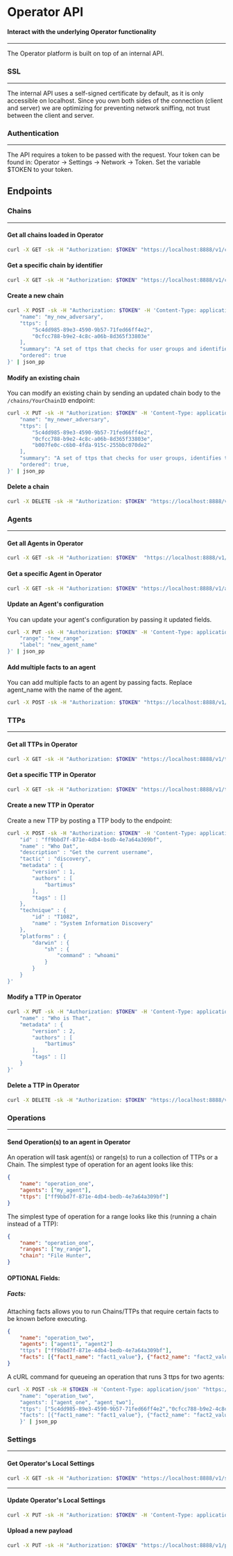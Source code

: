 # Operator API

#### Interact with the underlying Operator functionality

---

The Operator platform is built on top of an internal API.


### SSL

---
The internal API uses a self-signed certificate by default, as it is only accessible on localhost. Since
you own both sides of the connection (client and server) we are optimizing for preventing network sniffing, 
not trust between the client and server.

### Authentication 

---
The API requires a token to be passed with the request. Your token can be found in:
Operator -> Settings -> Network -> Token. Set the variable $TOKEN to your token.


## Endpoints 

### Chains

---
#### Get all chains loaded in Operator

```bash
curl -X GET -sk -H "Authorization: $TOKEN" "https://localhost:8888/v1/chains" | json_pp
```

#### Get a specific chain by identifier

```bash
curl -X GET -sk -H "Authorization: $TOKEN" "https://localhost:8888/v1/chains/printnightmare" | json_pp
```
#### Create a new chain

```bash
curl -X POST -sk -H "Authorization: $TOKEN" -H 'Content-Type: application/json' "https://localhost:8888/v1/chains" -d '{
    "name": "my_new_adversary",
    "ttps": [
        "5c4dd985-89e3-4590-9b57-71fed66ff4e2",
        "0cfcc788-b9e2-4c8c-a06b-8d365f33803e"
    ],
    "summary": "A set of ttps that checks for user groups and identifies the users home directory",
    "ordered": true
}' | json_pp
```

#### Modify an existing chain

You can modify an existing chain by sending an updated chain body to the `/chains/YourChainID` endpoint:

```bash
curl -X PUT -sk -H "Authorization: $TOKEN" -H 'Content-Type: application/json' "https://localhost:8888/v1/chains/51154993-dabe-4999-94a9-9e81b781ecd8" -d '{
    "name": "my_newer_adversary",
    "ttps": [
        "5c4dd985-89e3-4590-9b57-71fed66ff4e2",
        "0cfcc788-b9e2-4c8c-a06b-8d365f33803e",
        "b007fe0c-c6b0-4fda-915c-255bbc070de2"
    ],
    "summary": "A set of ttps that checks for user groups, identifies the users home directory, and copies the clipboard",
    "ordered": true,
}' | json_pp
```

#### Delete a chain

```bash
curl -X DELETE -sk -H "Authorization: $TOKEN" "https://localhost:8888/v1/chains/51154993-dabe-4999-94a9-9e81b781ecd8"
```

### Agents

---

#### Get all Agents in Operator

```bash
curl -X GET -sk -H "Authorization: $TOKEN"  "https://localhost:8888/v1/agents" | json_pp
```

#### Get a specific Agent in Operator

```bash
curl -X GET -sk -H "Authorization: $TOKEN" "https://localhost:8888/v1/agents/test" | json_pp
```

#### Update an Agent's configuration

You can update your agent's configuration by passing it updated fields.

```bash
curl -X PUT -sk -H "Authorization: $TOKEN" -H 'Content-Type: application/json' "https://localhost:8888/v1/agents/test" -d '{
    "range": "new_range",
    "label": "new_agent_name"
}' | json_pp
```

#### Add multiple facts to an agent

You can add multiple facts to an agent by passing facts. Replace agent_name with the name of the agent.

```bash
curl -X POST -sk -H "Authorization: $TOKEN" "https://localhost:8888/v1/agents/agent_name/facts" -d '[{"key":"hello", "value":"world", "scope":"agent"},{"key":"fourth"}]' -H 'Content-Type: application/json'
```

### TTPs

---
#### Get all TTPs in Operator

```bash
curl -X GET -sk -H "Authorization: $TOKEN" "https://localhost:8888/v1/ttps" | json_pp
```

#### Get a specific TTP in Operator

```bash
curl -X GET -sk -H "Authorization: $TOKEN" "https://localhost:8888/v1/ttps/ff9bbd7f-871e-4db4-bedb-4e7a64a309bf" | json_pp
```

#### Create a new TTP in Operator

Create a new TTP by posting a TTP body to the endpoint:

```bash
curl -X POST -sk -H "Authorization: $TOKEN" -H 'Content-Type: application/json' "https://localhost:8888/v1/ttps" -d '{
    "id" : "ff9bbd7f-871e-4db4-bsdb-4e7a64a309bf",
    "name" : "Who Dat",
    "description" : "Get the current username",
    "tactic" : "discovery",
    "metadata" : {
        "version" : 1,
        "authors" : [
            "bartimus"
        ],
        "tags" : []
    },
    "technique" : {
        "id" : "T1082",
        "name" : "System Information Discovery"
    },
    "platforms" : {
        "darwin" : {
            "sh" : {
                "command" : "whoami"
            }
        }
    }
}'
```
#### Modify a TTP in Operator

```bash
curl -X PUT -sk -H "Authorization: $TOKEN" -H 'Content-Type: application/json' "https://localhost:8888/v1/ttps/ff9bbd7f-871e-4db4-bsdb-4e7a64a309bf" -d '{
    "name" : "Who is That",
    "metadata" : {
        "version" : 2,
        "authors" : [
            "bartimus"
        ],
        "tags" : []
    }
}'
```

#### Delete a TTP in Operator

```bash
curl -X DELETE -sk -H "Authorization: $TOKEN" "https://localhost:8888/v1/ttps/ff9bbd7f-871e-4db4-bsdb-4e7a64a309bf"
```

### Operations

---

#### Send Operation(s) to an agent in Operator

An operation will task agent(s) or range(s) to run a collection of TTPs or a Chain. The simplest type of operation for an agent looks like this:

```json
{
    "name": "operation_one",
    "agents": ["my_agent"],
    "ttps": ["ff9bbd7f-871e-4db4-bedb-4e7a64a309bf"]
}
```

The simplest type of operation for a range looks like this (running a chain instead of a TTP):

```json
{
    "name": "operation_one",
    "ranges": ["my_range"],
    "chain": "File Hunter",
}
```

#### **OPTIONAL** Fields:
##### ***Facts***:
Attaching facts allows you to run Chains/TTPs that require certain facts to be known before executing.

```json
{
    "name": "operation_two",
    "agents": ["agent1", "agent2"]
    "ttps": ["ff9bbd7f-871e-4db4-bedb-4e7a64a309bf"],
    "facts": [{"fact1_name": "fact1_value"}, {"fact2_name": "fact2_value"}]
}
```

A cURL command for queueing an operation that runs 3 ttps for two agents:

```bash
curl -X POST -sk -H $TOKEN -H 'Content-Type: application/json' "https://localhost:8888/v1/operations" -d '{
    "name": "operation_two",
    "agents": ["agent_one", "agent_two"],
    "ttps": ["5c4dd985-89e3-4590-9b57-71fed66ff4e2","0cfcc788-b9e2-4c8c-a06b-8d365f33803e","b007fe0c-c6b0-4fda-915c-255bbc070de2"],
    "facts": [{"fact1_name": "fact1_value"}, {"fact2_name": "fact2_value"}]
    }' | json_pp
```

### Settings

---

#### Get Operator's Local Settings

```bash
curl -X GET -sk -H "Authorization: $TOKEN" "https://localhost:8888/v1/settings" | json_pp
```

---

#### Update Operator's Local Settings

```bash
curl -X PUT -sk -H "Authorization: $TOKEN" -H 'Content-Type: application/json' "https://localhost:8888/v1/settings" -d '{"token": "new_token_value"}' | json_pp
```

#### Upload a new payload

```bash
curl -X PUT -sk -H "Authorization: $TOKEN" "https://localhost:8888/v1/payload" -F upload=@payload.txt -X PUT
```